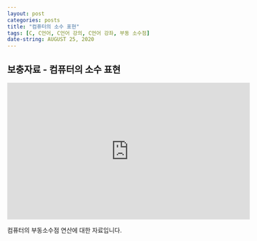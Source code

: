 ```yaml
---
layout: post
categories: posts
title: "컴퓨터의 소수 표현"
tags: [C, C언어, C언어 강의, C언어 강좌, 부동 소수점]
date-string: AUGUST 25, 2020
---
```


## 보충자료 - 컴퓨터의 소수 표현

<center>
<iframe width="560" height="315" src="https://www.youtube.com/embed/S2rRu8mlm0g" frameborder="0" allow="accelerometer; autoplay; encrypted-media; gyroscope; picture-in-picture" allowfullscreen></iframe>
</center>

컴퓨터의 부동소수점 연산에 대한 자료입니다.